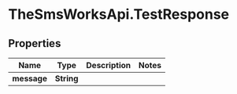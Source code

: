 # TheSmsWorksApi.TestResponse

## Properties
Name | Type | Description | Notes
------------ | ------------- | ------------- | -------------
**message** | **String** |  | 
